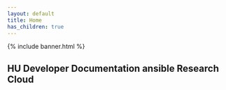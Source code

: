 ```yaml
---
layout: default
title: Home
has_children: true
---
```


{% include banner.html %}



## HU Developer Documentation ansible Research Cloud